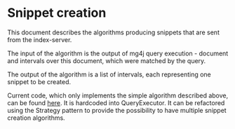 # Snippet creation
This document describes the algorithms producing snippets that are sent from the index-server.

The input of the algorithm is the output of mg4j query execution - 
document and intervals over this document, which were matched by the query.

The output of the algorithm is a list of intervals, each representing one snippet to be created.



Current code, which only implements the simple algorithm described above, can be found [here](../index-lib/src/main/kotlin/cz/vutbr/fit/knot/enticing/index/query/QueryExecutor.kt).
It is hardcoded into QueryExecutor. It can be refactored using the Strategy pattern to provide the possibility to have multiple snippet creation algorithms.

